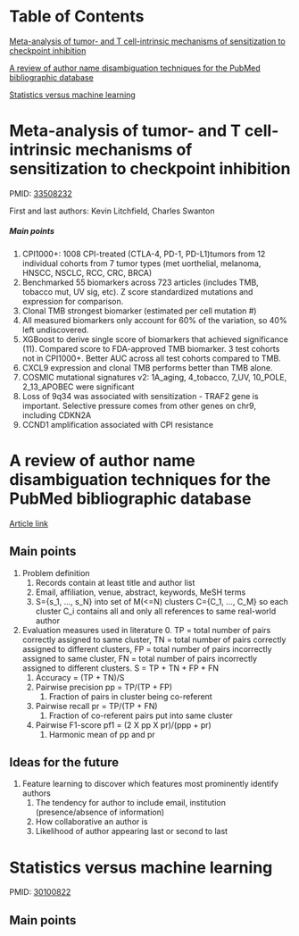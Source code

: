 # Table of Contents
[Meta-analysis of tumor- and T cell-intrinsic mechanisms of sensitization to checkpoint inhibition](#meta-analysis-of-tumor--and-T-cell-intrinsic-mechanisms-of-sensitization-to-checkpoint-inhibition)

[A review of author name disambiguation techniques for the PubMed bibliographic database](#a-review-of-author-name-disambiguation-techniques-for-the-pubmed-bibliographic-database)

[Statistics versus machine learning](#statistics-versus-machine-learning)
<!---toc--->



# Meta-analysis of tumor- and T cell-intrinsic mechanisms of sensitization to checkpoint inhibition
PMID: [33508232](https://pubmed.ncbi.nlm.nih.gov/33508232/)

First and last authors: Kevin Litchfield, Charles Swanton
##### Main points
1. CPI1000+: 1008 CPI-treated (CTLA-4, PD-1, PD-L1)tumors from 12 individual cohorts from 7 tumor types (met uorthelial, melanoma, HNSCC, NSCLC, RCC, CRC, BRCA)
2. Benchmarked 55 biomarkers across 723 articles (includes TMB, tobacco mut, UV sig, etc). Z score standardized mutations and expression for comparison.
3. Clonal TMB strongest biomarker (estimated per cell mutation #)
4. All measured biomarkers only account for 60% of the variation, so 40% left undiscovered.
5. XGBoost to derive single score of biomarkers that achieved significance (11). Compared score to FDA-approved TMB biomarker. 3 test cohorts not in CPI1000+. Better AUC across all test cohorts compared to TMB.
6. CXCL9 expression and clonal TMB performs better than TMB alone.
7. COSMIC mutational signatures v2: 1A_aging, 4_tobacco, 7_UV, 10_POLE, 2_13_APOBEC were significant
8. Loss of 9q34 was associated with sensitization - TRAF2 gene is important. Selective pressure comes from other genes on chr9, including CDKN2A
9. CCND1 amplification associated with CPI resistance

# A review of author name disambiguation techniques for the PubMed bibliographic database

[Article link](https://journals.sagepub.com/doi/full/10.1177/0165551519888605?casa_token=kIW_km4OtaoAAAAA%3AzGXblIrEvk8RCOqVCQ_401mD5J0rasgpq0v7RlXetAri640TU994wWUO2eAhzzQldLDYkULB4Or7) 

## Main points

1. Problem definition
    1. Records contain at least title and author list
    2. Email, affiliation, venue, abstract, keywords, MeSH terms
    3. S={s_1, ..., s_N} into set of M(<=N) clusters C={C_1, ..., C_M} so each cluster C_i contains all and only all references to same real-world author
2. Evaluation measures used in literature
    0. TP = total number of pairs correctly assigned to same cluster, TN = total number of pairs correctly assigned to different clusters, FP = total number of pairs incorrectly assigned to same cluster, FN = total number of pairs incorrectly assigned to different clusters. S = TP + TN + FP + FN
    1. Accuracy = (TP + TN)/S
    2. Pairwise precision pp = TP/(TP + FP)
        1. Fraction of pairs in cluster being  co-referent
    3. Pairwise recall pr = TP/(TP + FN)
        1. Fraction of co-referent pairs put into same cluster
    4. Pairwise F1-score pf1 = (2 X pp X pr)/(ppp + pr)
        1. Harmonic mean of pp and pr
        
## Ideas for the future

1. Feature learning to discover which features most prominently identify authors
    1. The tendency for author to include email, institution (presence/absence of information)
    2. How collaborative an author is
    3. Likelihood of author appearing last or second to last

# Statistics versus machine learning

PMID: [30100822](https://pubmed.ncbi.nlm.nih.gov/30100822/)

## Main points


